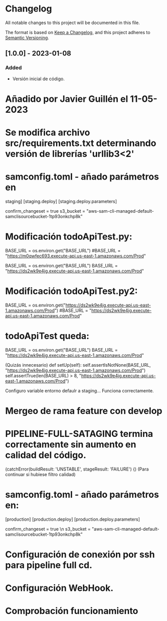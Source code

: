 # Changelog
All notable changes to this project will be documented in this file.

The format is based on [Keep a Changelog](https://keepachangelog.com/en/1.0.0/),
and this project adheres to [Semantic Versioning](https://semver.org/spec/v2.0.0.html).

## [1.0.0] - 2023-01-08
### Added
- Versión inicial de código.

# Añadido por Javier Guillén el 11-05-2023

# Se modifica archivo src/requirements.txt determinando versión de librerías 'urllib3<2'

# samconfig.toml - añado parámetros en 
 staging]
 [staging.deploy]
 [staging.deploy.parameters]

confirm_changeset = true
s3_bucket = "aws-sam-cli-managed-default-samclisourcebucket-1tp93onkchp8k"


# Modificación todoApiTest.py:
BASE_URL = os.environ.get("BASE_URL")
#BASE_URL = "https://m0qwfec693.execute-api.us-east-1.amazonaws.com/Prod"

BASE_URL = os.environ.get("BASE_URL")
BASE_URL = "https://ds2wk9e4jg.execute-api.us-east-1.amazonaws.com/Prod"

# Modificación todoApiTest.py2:
BASE_URL = os.environ.get("https://ds2wk9e4jg.execute-api.us-east-1.amazonaws.com/Prod")
#BASE_URL = "https://ds2wk9e4jg.execute-api.us-east-1.amazonaws.com/Prod"

# todoApiTest queda:
BASE_URL = os.environ.get("BASE_URL")
BASE_URL = "https://ds2wk9e4jg.execute-api.us-east-1.amazonaws.com/Prod"

(Quizás innecesario)
def setUp(self):
        self.assertIsNotNone(BASE_URL, "https://ds2wk9e4jg.execute-api.us-east-1.amazonaws.com/Prod")
        self.assertTrue(len(BASE_URL) > 8, "https://ds2wk9e4jg.execute-api.us-east-1.amazonaws.com/Prod")
        
Configuro variable entorno defaulr a staging...
Funciona correctamente.

# Mergeo de rama feature con develop

# PIPELINE-FULL-SATAGING termina correctamente sin aumento en calidad del código.
(catchError(buildResult: 'UNSTABLE', stageResult: 'FAILURE') {)  (Para continuar si hubiese filtro calidad)

# samconfig.toml - añado parámetros en:
[production] 
[production.deploy] 
[production.deploy.parameters]

confirm_changeset = true \n 
s3_bucket = "aws-sam-cli-managed-default-samclisourcebucket-1tp93onkchp8k"

# Configuración de conexión por ssh para pipeline full cd.
# Configuración WebHook.
# Comprobación funcionamiento

